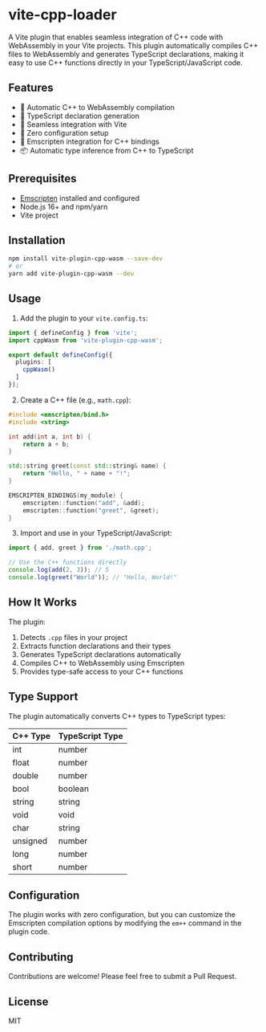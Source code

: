 # vite-cpp-loader

A Vite plugin that enables seamless integration of C++ code with WebAssembly in your Vite projects. This plugin automatically compiles C++ files to WebAssembly and generates TypeScript declarations, making it easy to use C++ functions directly in your TypeScript/JavaScript code.

## Features

- 🔄 Automatic C++ to WebAssembly compilation
- 📝 TypeScript declaration generation
- 🚀 Seamless integration with Vite
- 🔌 Zero configuration setup
- 🧩 Emscripten integration for C++ bindings
- 📦 Automatic type inference from C++ to TypeScript

## Prerequisites

- [Emscripten](https://emscripten.org/docs/getting_started/downloads.html) installed and configured
- Node.js 16+ and npm/yarn
- Vite project

## Installation

```bash
npm install vite-plugin-cpp-wasm --save-dev
# or
yarn add vite-plugin-cpp-wasm --dev
```

## Usage

1. Add the plugin to your `vite.config.ts`:

```typescript
import { defineConfig } from 'vite';
import cppWasm from 'vite-plugin-cpp-wasm';

export default defineConfig({
  plugins: [
    cppWasm()
  ]
});
```

2. Create a C++ file (e.g., `math.cpp`):

```cpp
#include <emscripten/bind.h>
#include <string>

int add(int a, int b) {
    return a + b;
}

std::string greet(const std::string& name) {
    return "Hello, " + name + "!";
}

EMSCRIPTEN_BINDINGS(my_module) {
    emscripten::function("add", &add);
    emscripten::function("greet", &greet);
}
```

3. Import and use in your TypeScript/JavaScript:

```typescript
import { add, greet } from './math.cpp';

// Use the C++ functions directly
console.log(add(2, 3)); // 5
console.log(greet("World")); // "Hello, World!"
```

## How It Works

The plugin:
1. Detects `.cpp` files in your project
2. Extracts function declarations and their types
3. Generates TypeScript declarations automatically
4. Compiles C++ to WebAssembly using Emscripten
5. Provides type-safe access to your C++ functions

## Type Support

The plugin automatically converts C++ types to TypeScript types:

| C++ Type | TypeScript Type |
|----------|-----------------|
| int      | number          |
| float    | number          |
| double   | number          |
| bool     | boolean         |
| string   | string          |
| void     | void            |
| char     | string          |
| unsigned | number          |
| long     | number          |
| short    | number          |

## Configuration

The plugin works with zero configuration, but you can customize the Emscripten compilation options by modifying the `em++` command in the plugin code.

## Contributing

Contributions are welcome! Please feel free to submit a Pull Request.

## License

MIT 